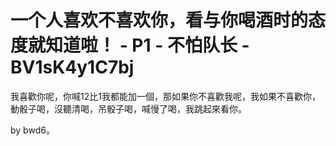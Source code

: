 # 一个人喜欢不喜欢你，看与你喝酒时的态度就知道啦！ - P1 - 不怕队长 - BV1sK4y1C7bj

我喜歡你呢，你喊12比1我都能加一個，那如果你不喜歡我呢，我如果不喜歡你，動骰子喝，沒聽清喝，吊骰子喝，喊慢了喝，我跳起來看你。

by bwd6。